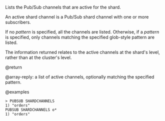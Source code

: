 Lists the Pub/Sub channels that are active for the shard.

An active shard channel is a Pub/Sub shard channel with one or more subscribers.

If no _pattern_ is specified, all the channels are listed.
Otherwise, if a _pattern_ is specified, only channels matching the specified glob-style pattern are listed.

The information returned relates to the active channels at the shard's level, rather than at the cluster's level.

@return

@array-reply: a list of active channels, optionally matching the specified pattern.

@examples

```
> PUBSUB SHARDCHANNELS
1) "orders"
PUBSUB SHARDCHANNELS o*
1) "orders"
```
